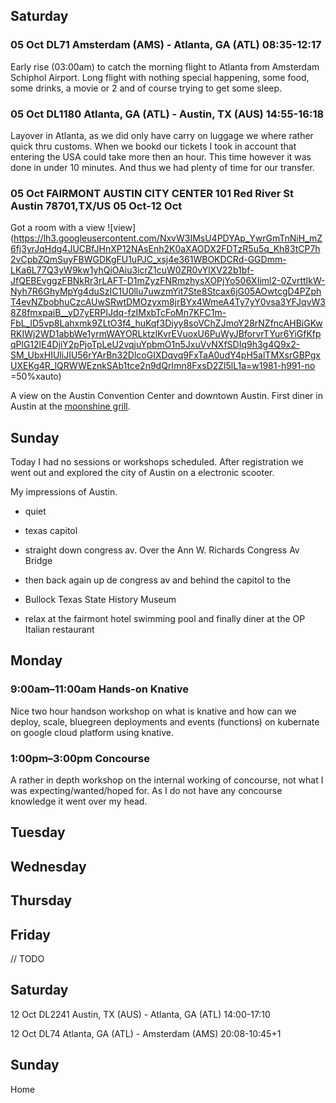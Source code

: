 ## Saturday

### 05 Oct DL71 Amsterdam (AMS) - Atlanta, GA (ATL) 08:35-12:17

Early rise (03:00am) to catch the morning flight to Atlanta from Amsterdam Schiphol Airport. Long flight with nothing special happening, some food, some drinks, a movie or 2 and of course trying to get some sleep.  

### 05 Oct DL1180 Atlanta, GA (ATL) - Austin, TX (AUS) 14:55-16:18

Layover in Atlanta, as we did only have carry on luggage we where rather quick thru customs. When we bookd our tickets I took in account that entering the USA could take more then an hour. This time however it was done in under 10 minutes. And thus we had plenty of time for our transfer.

### 05 Oct FAIRMONT AUSTIN CITY CENTER 101 Red River St Austin 78701,TX/US 05 Oct-12 Oct

Got a room with a view ![view](https://lh3.googleusercontent.com/NxvW3IMsU4PDYAp_YwrGmTnNiH_mZ6fj3yrJqHdg4JUCBfJHnXP12NAsEnh2K0aXAODX2FDTzR5u5q_Kh83tCP7h2vCpbZQmSuyFBWGDKgFU1uPJC_xsj4e361WBOKDCRd-GGDmm-LKa6L77Q3yW9kw1yhQiOAiu3icrZ1cuW0ZR0vYlXV22b1bf-JfQEBEvggzFBNkRr3rLAFT-D1mZyzFNRmzhysXOPjYo506XIiml2-0ZvrttIkW-Nyh7R6GhyMpYg4duSzIC1U0llu7uwzmYit7Ste8Stcax6jG05AOwtcgD4PZphT4evNZbobhuCzcAUwSRwtDMOzyxm8jrBYx4WmeA4Ty7yY0vsa3YFJqvW38Z8fmxpaiB__yD7yERPIJdq-fzIMxbTcFoMn7KFC1m-FbL_lD5vp8Lahxmk9ZLtO3f4_huKqf3Diyy8soVChZJmoY28rNZfncAHBiGKwRKIWj2WD1abbWe1yrmWAYORLktzIKvrEVuoxU6PuWyJBforvrTYur6YiGfKfpqPlG12lE4DjiY2pPjoTpLeU2vqjuYpbmO1n5JxuVvNXfSDIq9h3g4Q9x2-SM_UbxHIUliJIU56rYArBn32DlcoGIXDqvq9FxTaA0udY4pH5alTMXsrGBPgxUXEKg4R_lQRWWEznkSAb1tce2n9dQrImn8FxsD2Zl5lL1a=w1981-h991-no =50%xauto)

A view on the Austin Convention Center and downtown Austin. First diner in Austin at the [moonshine grill](https://moonshinegrill.com/).


## Sunday

Today I had no sessions or workshops scheduled. After registration we went out and explored the city of Austin on a electronic scooter.

My impressions of Austin.
- quiet
- texas capitol
- straight down congress av. Over the Ann W. Richards Congress Av Bridge
- then back again up de congress av and behind the capitol to the
- Bullock Texas State History Museum

- relax at the fairmont hotel swimming pool and finally diner at the OP Italian restaurant



## Monday

### 9:00am–11:00am Hands-on Knative

Nice two hour handson workshop on what is knative and how can we deploy, scale, bluegreen deployments and events (functions) on kubernate on google cloud platform using knative.

### 1:00pm–3:00pm Concourse

A rather in depth workshop on the internal working of concourse, not what I was expecting/wanted/hoped for. As I do not have any concourse knowledge it went over my head.

<!-- ### 2:00pm-4:00pm Community Hub Opens -->

<!-- 6:00pm=10:00pm Opening Reception in Community Hub -->

<!-- 7:00pm-8:00pm Lightning Talks -->

## Tuesday
<!-- 9:00am-11:00am
Main Stage -->

<!-- 11:30am–12:40pm
The Value of Reactive Systems -->

<!-- 11:30am–12:40pm
Spring Cloud on Kubernetes -->

<!-- 11:30am–12:40pm
Spring Framework 5.2: Core Container Revisited -->

<!-- 11:30am–12:40pm
PKS Automation Station...All Aboard: Enabling Team Access to PKS with a Concourse Pipeline -->

<!-- 2:00pm–3:10pm
Do’s and Don’ts: Avoiding First-Time Reactive Programmer Mines -->

<!-- 2:00pm–3:10pm
Using Metrics to Ensure Quality Applications in Pivotal Platform -->

<!-- 4:20pm–5:30pm
Reactive Relational Database Connectivity with Spring -->

<!-- 4:20pm–5:30pm
Event Driven with Spring -->

<!-- 4:20pm–5:30pm
Distributed Tracing in the Wild -->

<!-- 4:20pm–5:30pm
Running Spring Boot Applications as GraalVM Native Images -->

<!-- 4:20pm–5:30pm
Eighteen Years of Spring -->

<!-- 5:40pm–6:10pm
Event-Driven Java Applications with Redis 5.0 Streams -->

<!-- 5:40pm–6:10pm
Chaos Engineering for Pivotal Platform, Part II -->

## Wednesday
<!-- 9:00am-11:00am
Main Stage -->

<!-- 11:30am–12:40pm
Designing a Reactive System -->

<!-- 11:30am–12:40pm
Spring Cloud Function: Write Once, Run Anywhere (For Real!) -->

<!-- 2:00pm–3:10pm
Event-Driven Architectures for Spring Developers -->

<!-- 2:00pm–3:10pm
Performance Monitoring Backend and Frontend Using Micrometer -->

<!-- 4:20pm–5:30pm
Enterprise Application Migration -->

<!-- 4:20pm–5:30pm
Reactive Architectures with RSocket and Spring Cloud Gateway -->

## Thursday
<!-- 9:00am-11:00am
Main Stage -->

<!-- 10:30am–11:40am
Reactor: The New Power Source for PayPal's JVM Framework -->

<!-- 10:30am–11:40am
Collaborative Contract-Driven Development -->

<!-- 10:30am–11:40am
JUnit 5: Evolution and Innovation -->

<!-- 12:30pm–1:30pm
Streaming with Spring Cloud Stream and Apache Kafka -->

<!-- 12:30pm–1:30pm
Spring Tools 4: Bootiful Spring Tooling for Desktop and Cloud -->

<!-- 12:30pm–1:00pm
Spring Cloud Gateway for Stateless Microservice Authorization -->

## Friday
// TODO

## Saturday

12 Oct DL2241 Austin, TX (AUS) - Atlanta, GA (ATL) 14:00-17:10

12 Oct DL74 Atlanta, GA (ATL) - Amsterdam (AMS) 20:08-10:45+1

## Sunday
Home
